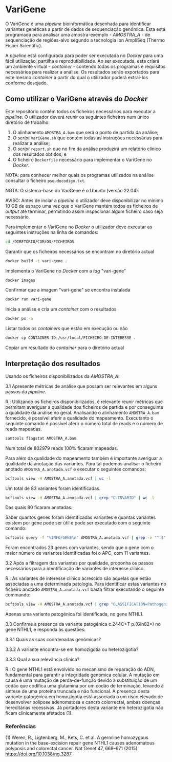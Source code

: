 # VariGene

O VariGene é uma *pipeline* bioinformática desenhada para identificar variantes genéticas a partir de dados de sequenciação genómica. Esta está programada para analisar uma amostra-exemplo - *AMOSTRA_A* - de sequenciação de regiões-alvo segundo a tecnologia Ion AmpliSeq (Thermo Fisher Scientific).

A *pipeline* está configurada para poder ser executada no *Docker* para uma fácil utilização, partilha e reprodutibilidade. Ao ser executada, esta criará um ambiente virtual - *container* - contendo todas os programas e requisitos necessários para realizar a análise. Os resultados serão exportados para este mesmo *container* a partir do qual o utilizador poderá extraí-los conforme desejado.

## Como utilizar o VariGene através do *Docker*

Este repositório contém todos os ficheiros necessários para executar a *pipeline*. O utilizador deverá reunir os seguintes ficheiros num único diretório de trabalho:

  1. O alinhamento `AMOSTRA_A.bam` que será o ponto de partida da análise;
  2. O *script* `VariGene.sh` que contém todas as instruções necessárias para realizar a análise;
  3. O *script* `report.sh` que no fim da análise produzirá um relatório clínico dos resultados obtidos; e
  4. O ficheiro `Dockerfile` necessário para implementar o VariGene no *Docker*.

NOTA: para conhecer melhor quais os programas utilizados na análise consultar o ficheiro `pseudocodigo.txt`.

NOTA: O sistema-base do VariGene é o Ubuntu (versão 22.04).

AVISO: Antes de inciar a *pipeline* o utilizador deve disponibilizar no mínimo 10 GB de espaço uma vez que o VariGene mantém todos os ficheiros de *output* até terminar, permitindo assim inspecionar algum ficheiro caso seja necessário.

Para implementar o VariGene no *Docker* o utilizador deve executar as seguintes instruções na linha de comandos:

```bash
cd /DIRETÓRIO/COM/OS/FICHEIROS
```

Garantir que os ficheiros necessários se encontram no diretório actual

```bash
docker build -t vari-gene .
```

Implementa o VariGene no *Docker* com a *tag* "vari-gene"

```bash
docker images
```

Confirmar que a imagem "vari-gene" se encontra instalada

```bash
docker run vari-gene
```

Inicia a análise e cria um *container* com o resultados

```bash
docker ps -a
```

Listar todos os *containers* que estão em execução ou não

```bash
docker cp CONTAINER-ID:/usr/local/FICHEIRO-DE-INTERESSE .
```

Copiar um resultado do *container* para o diretório actual


## Interpretação dos resultados

Usando os ficheiros disponibilizados da *AMOSTRA_A*:

  3.1 Apresente métricas de análise que possam ser relevantes em alguns passos da *pipeline*.

  R.: Utilizando os ficheiros disponibilizados, é relevante reunir métricas que permitam averiguar a qualidade dos ficheiros de partida e por conseguinte a qualidade da análise no geral. Analisando o alinhamento `AMOSTRA_A.bam` fornecido, é possível aferir a qualidade do mapeamento.
  Executanto o seguinte comando é possível aferir o número total de reads e o número de reads mapeadas.
  
  ```bash
  samtools flagstat AMOSTRA_A.bam
  ```
  
  Num total de 802979 reads 100% ficaram mapeadas.
  
  Para além da qualidade do mapeamento também é importante averiguar a qualidade da anotação das variantes. Para tal podemos analisar o ficheiro anotado `AMOSTRA_A.anotada.vcf` e executar o seguintes comandos:
  
  ```bash
  bcftools view -H AMOSTRA_A.anotada.vcf | wc -l
  ```
  
  Um total de 83 variantes foram identificadas.

  ```bash
  bcftools view -H AMOSTRA_A.anotada.vcf | grep "CLINVARID" | wc -l
  ```
  
  Das quais 80 ficaram anotadas.
  
  Saber quantos genes foram identificadas variantes e quantas variantes existem por gene pode ser útil e pode ser executado com o seguinte comando:
  
  ```bash
  bcftools query -f "%INFO/GENE\n" AMOSTRA_A.anotada.vcf | grep -v "^.$" | cut -d ":" -f 1 | uniq -c
  ```
  
  Foram encontrados 23 genes com variantes, sendo que o gene com o maior número de variantes identificadas foi o APC, com 11 variantes.

  3.2 Após a filtragem das variantes por qualidade, proponha os passos necessários para a identificação de variantes de interesse clínico.

  R.: As variantes de interesse clínico acrescido são aquelas que estão associadas a uma determinada patologia. Para identificar estas variantes no ficheiro anotado `AMOSTRA_A.anotada.vcf` basta filtrar executando o seguinte commando:

   ```bash
  bcftools view -H AMOSTRA_A.anotada.vcf | grep "CLASSIFICATION=Pathogenic"
  ```
  
  Apenas uma variante patogénica foi identificada, no gene NTHL1.

  3.3 Confirme a presença da variante patogénica c.244C>T p.(Gln82*) no gene NTHL1, e responda às questões:

  3.3.1 Quais as suas coordenadas genómicas?

  3.3.2 A variante encontra-se em homozigotia ou heterozigotia?

  3.3.3 Qual a sua relevância clínica?

  R.: O gene NTHL1 está envolvido no mecanismo de reparação do ADN, fundamental para garantir a integridade genómica celular. A mutação em causa é uma mutação de perda-de-função devido à substituição de um codão que codifica uma glutamina por um codão de terminação, levando à         sintese de uma proteína truncada e não funcional. A presença desta variante patogénica em homozigotia está associada a um risco elevado de desenvolver polipose adenomatosa e cancro colorrectal, ambas doenças hereditárias recessivas. Já portadores desta variante em heterozigotia     não ficam clinicamente afetados (1).

  ### Referências

  (1) Weren, R., Ligtenberg, M., Kets, C. et al. A germline homozygous mutation in the base-excision repair gene NTHL1 causes adenomatous polyposis and colorectal cancer. Nat Genet 47, 668–671 (2015). https://doi.org/10.1038/ng.3287
  
